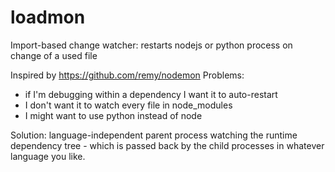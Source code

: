 # loadmon
Import-based change watcher: restarts nodejs or python process on change of a used file

Inspired by https://github.com/remy/nodemon
Problems:
- if I'm debugging within a dependency I want it to auto-restart
- I don't want it to watch every file in node_modules
- I might want to use python instead of node

Solution: language-independent parent process watching the runtime dependency tree - which is passed back by the child processes in whatever language you like.
